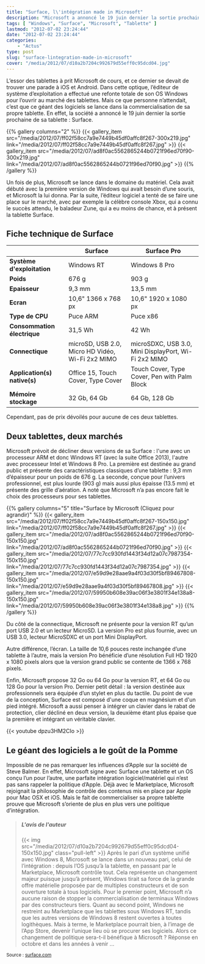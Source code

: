 ```yaml
---
title: "Surface, l\'intégration made in Microsoft"
description: "Microsoft a annoncé le 19 juin dernier la sortie prochaine de sa tablette : Surface. Présentation de la tablette et avis de la rédaction."
tags: [ "Windows", "Surface", "Microsoft", "Tablette" ]
lastmod: "2012-07-02 23:24:44"
date: "2012-07-02 23:24:44"
categories:
    - "Actus"
type: post
slug: "surface-lintegration-made-in-microsoft"
cover: "/media/2012/07/d10a2b7204c992679d55eff0c95dcd04.jpg"
---
```


L’essor des tablettes à prit Microsoft de cours, et ce dernier se devait de trouver une parade à iOS et Android. Dans cette optique, l’éditeur de système d’exploitation a effectué une refonte totale de son OS Windows pour l’ouvrir au marché des tablettes. Mais ce que personne n’attendait, c’est que ce géant des logiciels se lance dans la commercialisation de sa propre tablette. En effet, la société a annoncé le 19 juin dernier la sortie prochaine de sa tablette : Surface.

<!--more-->

{{% gallery columns="2" %}}
{{< gallery_item src="/media/2012/07/ff02f58cc7a9e7449b45df0affc8f267-300x219.jpg" link="/media/2012/07/ff02f58cc7a9e7449b45df0affc8f267.jpg" >}}
{{< gallery_item src="/media/2012/07/ad8f0ac5562865244b0721f96ed70f90-300x219.jpg" link="/media/2012/07/ad8f0ac5562865244b0721f96ed70f90.jpg" >}}
{{% /gallery %}}

Un fois de plus, Microsoft se lance dans le domaine du matériel. Cela avait débuté avec la première version de Windows qui avait besoin d’une souris, et Microsoft la lui donna. Par la suite, l’éditeur logiciel a tenté de se faire une place sur le marché, avec par exemple la célèbre console Xbox, qui a connu le succès attendu, le baladeur Zune, qui a eu moins de chance, et à présent la tablette Surface.

## Fiche technique de Surface

|                              | Surface                                          | Surface Pro                                          |
| ---------------------------- | ------------------------------------------------ | ---------------------------------------------------- |
| **Système d'exploitation**   | Windows RT                                       | Windows 8 Pro                                        |
| **Poids**                    | 676 g                                            | 903 g                                                |
| **Epaisseur**                | 9,3 mm                                           | 13,5 mm                                              |
| **Ecran**                    | 10,6" 1366 x 768 px                              | 10,6" 1920 x 1080 px                                 |
| **Type de CPU**              | Puce ARM                                         | Puce x86                                             |
| **Consommation électrique**  | 31,5 Wh                                          | 42 Wh                                                |
| **Connectique**              | microSD, USB 2.0, Micro HD Vidéo, Wi-Fi 2x2 MIMO | microSDXC, USB 3.0, Mini DisplayPort, Wi-Fi 2x2 MIMO |
| **Application(s) native(s)** | Office 15, Touch Cover, Type Cover               | Touch Cover, Type Cover, Pen with Palm Block         |
| **Mémoire stockage**         | 32 Gb, 64 Gb                                     | 64 Gb, 128 Gb                                        |

Cependant, pas de prix dévoilés pour aucune de ces deux tablettes.

## Deux tablettes, deux marchés

Microsoft prévoit de décliner deux versions de sa Surface : l'une avec un processeur ARM et donc Windows RT (avec la suite Office 2013), l'autre avec processeur Intel et Windows 8 Pro. La première est destinée au grand public et présente des caractéristiques classiques d’une tablette : 9,3 mm d’épaisseur pour un poids de 676 g. La seconde, conçue pour l’univers professionnel, est plus lourde (903 g) mais aussi plus épaisse (13.5 mm) et présente des grille d’aération. A noté que Microsoft n’a pas encore fait le choix des processeurs pour ses tablettes.

{{% gallery columns="5" title="Surface by Microsoft (Cliquez pour agrandir)" %}}
{{< gallery_item src="/media/2012/07/ff02f58cc7a9e7449b45df0affc8f267-150x150.jpg" link="/media/2012/07/ff02f58cc7a9e7449b45df0affc8f267.jpg" >}}
{{< gallery_item src="/media/2012/07/ad8f0ac5562865244b0721f96ed70f90-150x150.jpg" link="/media/2012/07/ad8f0ac5562865244b0721f96ed70f90.jpg" >}}
{{< gallery_item src="/media/2012/07/77c7cc930fd1443f34d12a07c7987354-150x150.jpg" link="/media/2012/07/77c7cc930fd1443f34d12a07c7987354.jpg" >}}
{{< gallery_item src="/media/2012/07/e59d9e28aae9a4f03d30f5bf89467808-150x150.jpg" link="/media/2012/07/e59d9e28aae9a4f03d30f5bf89467808.jpg" >}}
{{< gallery_item src="/media/2012/07/59950b608e39ac06f3e3801f34e138a8-150x150.jpg" link="/media/2012/07/59950b608e39ac06f3e3801f34e138a8.jpg" >}}
{{% /gallery %}}

Du côté de la connectique, Microsoft ne présente pour la version RT qu’un port USB 2.0 et un lecteur MicroSD. La version Pro est plus fournie, avec un USB 3.0, lecteur MicroSDXC et un port Mini DisplayPort.

Autre différence, l’écran. La taille de 10,6 pouces reste inchangée d’une tablette à l’autre, mais la version Pro bénéficie d’une résolution Full HD 1920 x 1080 pixels alors que la version grand public se contente de 1366 x 768 pixels.

Enfin, Microsoft propose 32 Go ou 64 Go pour la version RT, et 64 Go ou 128 Go pour la version Pro. Dernier petit détail : la version destinée aux professionnels sera équipée d’un stylet en plus du tactile. Du point de vue de la conception, Surface est composé d'une coque en magnésium et d'un pied intégré. Microsoft a aussi penser à intégrer un clavier dans le rabat de protection, clier décliné en deux version, la deuxième étant plus épaise que la première et intégrant un véritable clavier.

{{< youtube dpzu3HM2CIo >}}

## Le géant des logiciels a le goût de la Pomme

Impossible de ne pas remarquer les influences d’Apple sur la société de Steve Balmer. En effet, Microsoft signe avec Surface une tablette et un OS conçu l’un pour l’autre, une parfaite intégration logiciel/matériel qui n’est pas sans rappeler la politique d’Apple.
Déjà avec le Marketplace, Microsoft rejoignait la philosophie de contrôle des contenus mis en place par Apple pour Mac OSX et iOS. Mais le fait de commercialiser sa propre tablette prouve que Microsoft s’oriente de plus en plus vers une politique d’intégration.

> ##### L'avis de l'auteur
> {{< img src="/media/2012/07/d10a2b7204c992679d55eff0c95dcd04-150x150.jpg" class="pull-left" >}}
> Après le pari d’un système unifié avec Windows 8, Microsoft se lance dans un nouveau pari, celui de l’intégration : depuis l’OS jusqu’à la tablette, en passant par le Marketplace, Microsoft contrôle tout. Cela représente un changement majeur puisque jusqu’à présent, Windows tirait sa force de la grande offre matérielle proposée par de multiples constructeurs et de son ouverture totale à tous logiciels. Pour le premier point, Microsoft n’a aucune raison de stopper la commercialisation de terminaux Windows par des constructeurs tiers. Quant au second point, Windows ne restreint au Marketplace que les tablettes sous Windows RT, tandis que les autres versions de Windows 8 restent ouvertes à toutes logithèques. Mais à terme, le Marketplace pourrait bien, à l’image de l’App Store, devenir l’unique lieu où se procurer ses logiciels. Alors ce changement de politique sera-t-il bénéfique à Microsoft ? Réponse en octobre et dans les années à venir …

<small class="align-right">Source : [surface.com](http://surface.com)</small>
